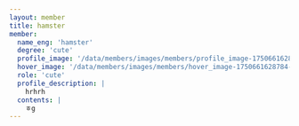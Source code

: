 ```yaml
---
layout: member
title: hamster
member:
  name_eng: 'hamster'
  degree: 'cute'
  profile_image: '/data/members/images/members/profile_image-1750661628784-269033741.png'
  hover_image: '/data/members/images/members/hover_image-1750661628784-662560797.png'
  role: 'cute'
  profile_description: |
    hrhrh
  contents: |
    ㅎg
---
```

